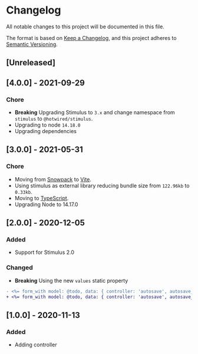 # Changelog
All notable changes to this project will be documented in this file.

The format is based on [Keep a Changelog](https://keepachangelog.com/en/1.0.0/),
and this project adheres to [Semantic Versioning](https://semver.org/spec/v2.0.0.html).

## [Unreleased]

## [4.0.0] - 2021-09-29

### Chore

- **Breaking** Upgrading Stimulus to `3.x` and change namespace from `stimulus` to `@hotwired/stimulus`.
- Upgrading to node `14.18.0`
- Upgrading dependencies

## [3.0.0] - 2021-05-31

### Chore

- Moving from [Snowpack](https://www.snowpack.dev/) to [Vite](https://github.com/vitejs/vite).
- Using stimulus as external library reducing bundle size from `122.96kb` to `0.33kb`.
- Moving to [TypeScript](https://www.typescriptlang.org/).
- Upgrading Node to 14.17.0

## [2.0.0] - 2020-12-05

### Added

- Support for Stimulus 2.0

### Changed

- **Breaking** Using the new `values` static property

```diff
- <%= form_with model: @todo, data: { controller: 'autosave', autosave_delay: '1000' } do |f| %>
+ <%= form_with model: @todo, data: { controller: 'autosave', autosave_delay_value: 1000 } do |f| %>
```

## [1.0.0] - 2020-11-13

### Added

- Adding controller
